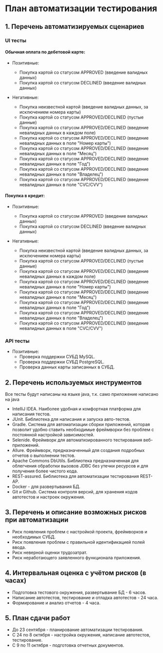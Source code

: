 # План автоматизации тестирования

## 1. Перечень автоматизируемых сценариев 

### UI тесты
#### Обычная оплата по дебетовой карте: 
* Позитивные:
  * Покупка картой со статусом APPROVED (введение валидных данных)
  * Покупка картой со статусом DECLINED (введение валидных данных)

* Негативные:
  * Покупка неизвестной картой (введение валидных данных, за исключением номера карты)
  * Покупка картой со статусом APPROVED/DECLINED (пустые данные)
  * Покупка картой со статусом APPROVED/DECLINED (введение невалидных данных в каждом поле)
  * Покупка картой со статусом APPROVED/DECLINED (введение невалидных данных в поле "Номер карты")
  * Покупка картой со статусом APPROVED/DECLINED (введение невалидных данных в поле "Месяц")
  * Покупка картой со статусом APPROVED/DECLINED (введение невалидных данных в поле "Год")  
  * Покупка картой со статусом APPROVED/DECLINED (введение невалидных данных в поле "Владелец")
  * Покупка картой со статусом APPROVED/DECLINED (введение невалидных данных в поле "CVC/CVV")

#### Покупка в кредит:
* Позитивные:
    * Покупка картой со статусом APPROVED (введение валидных данных)
    * Покупка картой со статусом DECLINED (введение валидных данных)

* Негативные:
  * Покупка неизвестной картой (введение валидных данных, за исключением номера карты)
  * Покупка картой со статусом APPROVED/DECLINED (пустые данные)
  * Покупка картой со статусом APPROVED/DECLINED (введение невалидных данных в каждом поле)
  * Покупка картой со статусом APPROVED/DECLINED (введение невалидных данных в поле "Номер карты")
  * Покупка картой со статусом APPROVED/DECLINED (введение невалидных данных в поле "Месяц")
  * Покупка картой со статусом APPROVED/DECLINED (введение невалидных данных в поле "Год")
  * Покупка картой со статусом APPROVED/DECLINED (введение невалидных данных в поле "Владелец")
  * Покупка картой со статусом APPROVED/DECLINED (введение невалидных данных в поле "CVC/CVV")       

    
### API тесты
* Позитивные:
  * Проверка поддержки СУБД MySQL.
  * Проверка поддержки СУБД PostgreSQL.
  * Проверка данных карты записанных в СУБД.
    
  
## 2. Перечень используемых инструментов

Все тесты будут написаны на языке java, т.к. само приложение написано на java

* IntelliJ IDEA. Наиболее удобная и комфортная платформа для написания тестов.
* JUnit. Библиотека для написания и запуска авто-тестов.
* Gradle. Система для автоматизации сборки приложений, которая позволит удобно ставить необходимые фреймворки без проблем с постоянной настройкой зависимостей.
* Selenide. Фреймворк для автоматизированного тестирования веб-приложений.
* Allure. Фреймворк, предназначенный для создания подробных отчетов о выполнении тестов.
* Apache Commons DbUtils. Библиотека предназначенная для облегчения обработки вызовов JDBC без утечки ресурсов и для получения более чистого кода.
* REST-assured. Библиотека для автоматизации тестирования REST-AP.
* Docker - для развертывания БД.
* Git и Github. Система контроля версий, для хранения кодов автотестов и настроек окружения.


## 3. Перечень и описание возможных рисков при автоматизации

* Риск появления проблем с настройкой проекта, фреймворков и необходимых СУБД.
* Риск появления проблем с правильной идентификацией полей ввода. 
* Риск неверной оценки трудозатрат.
* Риск неработающего заявленного функционала приложения.


## 4. Интервальная оценка с учётом рисков (в часах)

* Подготовка тестового окружения, развертывание БД - 6 часов.
* Написание автотестов, тестирование и отладка автотестов - 24 часа.
* Формирование и анализ отчетов - 4 часа.


## 5. План сдачи работ

* До 23 сентября - планирование автоматизации тестирования.
* С 24 по 8 октября - настройка окружения, написание автотестов, тестирование.
* C 9 по 11 октября - подготовка отчетных документов.